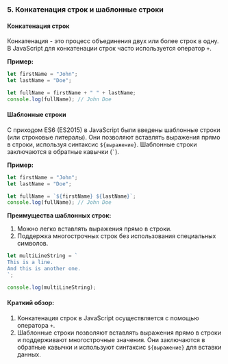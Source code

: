 ### 5. Конкатенация строк и шаблонные строки

#### Конкатенация строк

Конкатенация - это процесс объединения двух или более строк в одну. В JavaScript для конкатенации строк часто используется оператор `+`.

**Пример:**

```javascript
let firstName = "John";
let lastName = "Doe";

let fullName = firstName + " " + lastName;
console.log(fullName); // John Doe
```

#### Шаблонные строки

С приходом ES6 (ES2015) в JavaScript были введены шаблонные строки (или строковые литералы). Они позволяют вставлять выражения прямо в строки, используя синтаксис `${выражение}`. Шаблонные строки заключаются в обратные кавычки (`` ` ``).

**Пример:**

```javascript
let firstName = "John";
let lastName = "Doe";

let fullName = `${firstName} ${lastName}`;
console.log(fullName); // John Doe
```

**Преимущества шаблонных строк:**

1. Можно легко вставлять выражения прямо в строки.
2. Поддержка многострочных строк без использования специальных символов.

```javascript
let multiLineString = `
This is a line.
And this is another one.
`;

console.log(multiLineString);
```

#### Краткий обзор:

1. Конкатенация строк в JavaScript осуществляется с помощью оператора `+`.
2. Шаблонные строки позволяют вставлять выражения прямо в строки и поддерживают многострочные значения. Они заключаются в обратные кавычки и используют синтаксис `${выражение}` для вставки данных.
